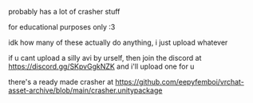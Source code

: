 probably has a lot of crasher stuff

for educational purposes only :3

idk how many of these actually do anything, i just upload whatever

if u cant upload a silly avi by urself, then join the discord at https://discord.gg/SKpvGgkNZK and i'll upload one for u

there's a ready made crasher at https://github.com/eepyfemboi/vrchat-asset-archive/blob/main/crasher.unitypackage
